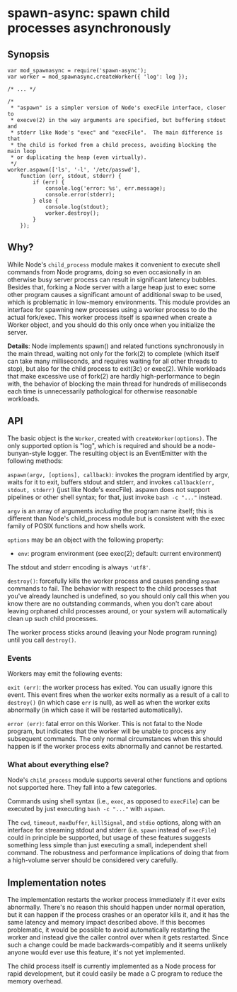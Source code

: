 # spawn-async: spawn child processes asynchronously

## Synopsis

    var mod_spawnasync = require('spawn-async');
    var worker = mod_spawnasync.createWorker({ 'log': log });

    /* ... */

    /*
     * "aspawn" is a simpler version of Node's execFile interface, closer to
     * execve(2) in the way arguments are specified, but buffering stdout and
     * stderr like Node's "exec" and "execFile".  The main difference is that
     * the child is forked from a child process, avoiding blocking the main loop
     * or duplicating the heap (even virtually).
     */
    worker.aspawn(['ls', '-l', '/etc/passwd'],
        function (err, stdout, stderr) {
            if (err) {
                console.log('error: %s', err.message);
                console.error(stderr);
            } else {
                console.log(stdout);
                worker.destroy();
            }
        });


## Why?

While Node's `child_process` module makes it convenient to execute shell
commands from Node programs, doing so even occasionally in an otherwise busy
server process can result in significant latency bubbles.  Besides that, forking
a Node server with a large heap just to exec some other program causes a
significant amount of additional swap to be used, which is problematic in
low-memory environments.  This module provides an interface for spawning new
processes using a worker process to do the actual fork/exec.  This worker
process itself is spawned when create a Worker object, and you should do this
only once when you initialize the server.

**Details**: Node implements spawn() and related functions synchronously in the
main thread, waiting not only for the fork(2) to complete (which itself can take
many milliseconds, and requires waiting for all other threads to stop), but also
for the child process to exit(3c) or exec(2).  While workloads that make
excessive use of fork(2) are hardly high-performance to begin with, the behavior
of blocking the main thread for hundreds of milliseconds each time is
unnecessarily pathological for otherwise reasonable workloads.


## API

The basic object is the `Worker`, created with `createWorker(options)`.  The
only supported option is "log", which is required and should be a
node-bunyan-style logger.  The resulting object is an EventEmitter with the
following methods:

`aspawn(argv, [options], callback)`: invokes the program identified by argv,
waits for it to exit, buffers stdout and stderr, and invokes `callback(err,
stdout, stderr)` (just like Node's execFile).  aspawn does not support pipelines
or other shell syntax; for that, just invoke `bash -c "..."` instead.

`argv` is an array of arguments *including* the program name itself; this is
different than Node's child\_process module but is consistent with the exec
family of POSIX functions and how shells work.

`options` may be an object with the following property:

* `env`: program environment (see exec(2); default: current environment)

The stdout and stderr encoding is always `'utf8'`.

`destroy()`: forcefully kills the worker process and causes pending `aspawn`
commands to fail.  The behavior with respect to the child processes that you've
already launched is undefined, so you should only call this when you know there
are no outstanding commands, when you don't care about leaving orphaned child
processes around, or your system will automatically clean up such child
processes.

The worker process sticks around (leaving your Node program running) until you
call `destroy()`.

### Events

Workers may emit the following events:

`exit (err)`: the worker process has exited.  You can usually ignore this event.
This event fires when the worker exits normally as a result of a call to
`destroy()` (in which case `err` is null), as well as when the worker exits
abnormally (in which case it will be restarted automatically).

`error (err)`: fatal error on this Worker.  This is not fatal to the Node
program, but indicates that the worker will be unable to process any subsequent
commands.  The only normal circumstances when this should happen is if the
worker process exits abnormally and cannot be restarted.


### What about everything else?

Node's `child_process` module supports several other functions and options not
supported here.  They fall into a few categories.

Commands using shell syntax (i.e., `exec`, as opposed to `execFile`) can be
executed by just executing `bash -c "..."` with `aspawn`.

The `cwd`, `timeout`, `maxBuffer`, `killSignal`, and `stdio` options, along with
an interface for streaming stdout and stderr (i.e. `spawn` instead of
`execFile`) could in principle be supported, but usage of these features
suggests something less simple than just executing a small, independent shell
command.  The robustness and performance implications of doing that from a
high-volume server should be considered very carefully.


## Implementation notes

The implementation restarts the worker process immediately if it ever exits
abnormally.  There's no reason this should happen under normal operation, but
it can happen if the process crashes or an operator kills it, and it has the
same latency and memory impact described above.  If this becomes problematic, it
would be possible to avoid automatically restarting the worker and instead give
the caller control over when it gets restarted.  Since such a change could be
made backwards-compatibly and it seems unlikely anyone would ever use this
feature, it's not yet implemented.

The child process itself is currently implemented as a Node process for rapid
development, but it could easily be made a C program to reduce the memory
overhead.
